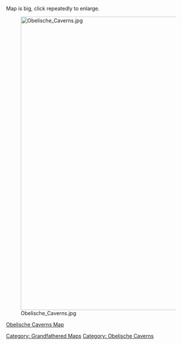 Map is big, click repeatedly to enlarge.

<figure>
<img src="Obelische_Caverns.jpg" title="Obelische_Caverns.jpg"
width="800" alt="Obelische_Caverns.jpg" />
<figcaption aria-hidden="true">Obelische_Caverns.jpg</figcaption>
</figure>

[Obelische Caverns Map](Obelische_Caverns_Map "wikilink")

[Category: Grandfathered Maps](Category:_Grandfathered_Maps "wikilink")
[Category: Obelische Caverns](Category:_Obelische_Caverns "wikilink")
